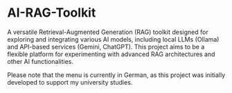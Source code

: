 # AI-RAG-Toolkit
A versatile Retrieval-Augmented Generation (RAG) toolkit designed for exploring and integrating various AI models, including local LLMs (Ollama) and API-based services (Gemini, ChatGPT). This project aims to be a flexible platform for experimenting with advanced RAG architectures and other AI functionalities.

Please note that the menu is currently in German, as this project was initially developed to support my university studies.
